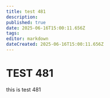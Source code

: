 ```yaml
---
title: test 481
description: 
published: true
date: 2025-06-16T15:00:11.656Z
tags: 
editor: markdown
dateCreated: 2025-06-16T15:00:11.656Z
---
```


# TEST 481
this is test 481
